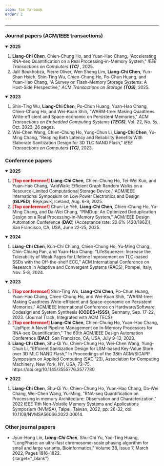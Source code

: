 ```yaml
---
icon: fas fa-book
order: 2
---
```



***

### Journal papers (ACM/IEEE transactions)
<details open>
  <summary><strong>2025</strong></summary>
  <ol>
    <li><b>Liang-Chi Chen</b>, Chien-Chung Ho, and Yuan-Hao Chang, “Accelerating RNA-seq Quantification on a Real Processing-in-Memory System," <i>IEEE Transactions on Computers <b>(TC)</b> </i>, 2025. 
        <a href="https://ieeexplore.ieee.org/abstract/document/10955404" target="_blank"><i class="fa-solid fa-file-pdf fa-xl" style="color: #d32727;"></i></a>
    </li>
    <li>Jalil Boukhobza, Pierre Oliver, Wen Sheng Lim, <b>Liang-Chi Chen</b>, Yun-Shan Hsieh, Shin-Ting Wu, Chien-Chung Ho, Po-Chun Huang, and Yuan-Hao Chang, “A Survey on Flash-Memory Storage Systems: A Host-Side Perspective," <i>ACM Transactions on Storage <b>(TOS)</b></i>, 2025.
      <a href="https://dl.acm.org/doi/abs/10.1145/3723167" target="_blank"><i class="fa-solid fa-file-pdf fa-xl" style="color: #d32727;"></i></a>
    </li>
  </ol>
</details>

<details open>
  <summary><strong>2023</strong></summary>
  <ol>
    <li>Shin-Ting Wu, <b>Liang-Chi Chen</b>, Po-Chun Huang, Yuan-Hao Chang, Chien-Chung Ho, and Wei-Kuan Shih, "WARM-tree: Making Quadtrees Write-efficient and Space-economic on Persistent Memories," <i>ACM Transactions on Embedded Computing Systems <b>(TECS)</b></i>, Vol. 22, No. 5s, Oct. 2023, 26 pages.
      <a href="https://doi.org/10.1145/3608033" target="_blank"><i class="fa-solid fa-file-pdf fa-xl" style="color: #d32727;"></i></a>
    </li>
    <li>Wei-Chen Wang, Chien-Chung Ho, Yung-Chun Li, <b>Liang-Chi Chen</b>, Yu-Ming Chang, "Reaping Both Latency and Reliability Benefits With Elaborate Sanitization Design for 3D TLC NAND Flash," <i>IEEE Transactions on Computers <b>(TC)</b></i>, 2023.
      <a href="https://ieeexplore.ieee.org/document/10113786/" target="_blank"><i class="fa-solid fa-file-pdf fa-xl" style="color: #d32727;"></i></a>
    </li>
  </ol>
</details>


### Conference papers
<details open>
  <summary><strong>2025</strong></summary>
  <ol>
    <li><b><font color="#f00">[Top conference!]</font></b> <b>Liang-Chi Chen</b>, Chien-Chung Ho, Tei-Wei Kuo, and Yuan-Hao Chang, “AridWalk: Efficient Graph Random Walks on a Resource-Limited Computational Storage Device," ACM/IEEE International Symposium on Low Power Electronics and Design (<b>ISLPED</b>), Reykjavik, Iceland, Aug. 6-8, 2025.
      <!-- <a href="http://ieeexplore.ieee.org/abstract/document/10247915/" target="_blank"><i class="fa-solid fa-file-pdf fa-xl" style="color: #d32727;"></i></a> -->
      <a href="https://drive.google.com/file/d/1v73jESazLJCI0EyNty_qxQH0z1Wpqhi0/view?usp=drive_link" target="_blank"><i class="fa-solid fa-file-powerpoint fa-xl" style="color: #e47207;"></i></a>
      <!-- <a href="https://drive.google.com/file/d/1OGtMobOE1xZWm_qes1gTFDT9nAnk1r31/view?usp=drive_link" target="_blank"><i class="fa-solid fa-file-image fa-xl" style="color: #154dac;"></i></a> -->
      <!-- <a href="https://github.com/chi-0828/UpPipe" target="_blank"><i class="fa-brands fa-github fa-xl" style="color: #131415;"></i></a> -->
    </li>
    <li><b><font color="#f00">[Top conference!]</font></b> Chun-Le Yeh, <b>Liang-Chi Chen</b>, Chien-Chung Ho, Yu-Ming Chang, and Da-Wei Chang, “PIMDup: An Optimized Deduplication Design on a Real Processing-in-Memory System," ACM/IEEE Design Automation Conference (<b>DAC</b>) (Acceptance rate: 22.6% (420/1862)), San Francisco, CA, USA, June 22-25, 2025.
      <!-- <a href="http://ieeexplore.ieee.org/abstract/document/10247915/" target="_blank"><i class="fa-solid fa-file-pdf fa-xl" style="color: #d32727;"></i></a> -->
      <a href="https://drive.google.com/file/d/1Jf_BP1C35IZJ7l8iFXcV-Or8CgQNvT7V/view?usp=drive_link" target="_blank"><i class="fa-solid fa-file-powerpoint fa-xl" style="color: #e47207;"></i></a>
      <a href="https://drive.google.com/file/d/13P8nd0FF5BuSrkGdvRTd3N8lbBNC1Yv1/view?usp=drive_link" target="_blank"><i class="fa-solid fa-file-image fa-xl" style="color: #154dac;"></i></a>
      <!-- <a href="https://github.com/chi-0828/UpPipe" target="_blank"><i class="fa-brands fa-github fa-xl" style="color: #131415;"></i></a> -->
    </li>
  </ol>
</details>

<details open>
  <summary><strong>2024</strong></summary>
  <ol>
    <li><b>Liang-Chi Chen</b>, Kun-Chi Chiang, Chien-Chung Ho, Yu-Ming Chang, Chin-Chiang Pan, and Yuan-Hao Chang, “LifeSqueezer: Increase the Tolerability of Weak Pages for Lifetime Improvement on TLC-based SSDs with the Off-the-shelf ECC," ACM International Conference on Research in Adaptive and Convergent Systems (RACS), Pompei, Italy, Nov. 5-8, 2024.
      <a href="#"><i class="fa-solid fa-file-pdf fa-xl" style="color: #d32727;"></i></a>
      <a href="https://drive.google.com/file/d/1_0BeCuYjl1HhHdIRkAOeLEKhQp7Ln9ek/view?usp=sharing" target="_blank"><i class="fa-solid fa-file-powerpoint fa-xl" style="color: #e47207;"></i></a>
    </li>
  </ol>
</details>

<details open>
  <summary><strong>2023</strong></summary>
  <ol>
    <li><b><font color="#f00">[Top conference!]</font></b> Shin-Ting Wu, <b>Liang-Chi Chen</b>, Po-Chun Huang, Yuan-Hao Chang, Chien-Chung Ho, and Wei-Kuan Shih, “WARM-tree: Making Quadtrees Write-efficient and Space-economic on Persistent Memories," ACM/IEEE International Conference on Hardware/Software Codesign and System Synthesis <b>(CODES+ISSS)</b>, Germany, Sep. 17-22, 2023. (Journal Track, Integrated with ACM TECS) 
      <a href="https://doi.org/10.1145/3608033" target="_blank"><i class="fa-solid fa-file-pdf fa-xl" style="color: #d32727;"></i></a>
    </li>
    <li><b><font color="#f00">[Top conference!]</font></b> <b>Liang-Chi Chen</b>, Chien-Chung Ho, Yuan-Hao Chang, "UpPipe: A Novel Pipeline Management on In-Memory Processors for RNA-seq Quantification," The 60th ACM/IEEE Design Automation Conference <b>(DAC)</b>, San Francisco, CA, USA, July 9-13, 2023.
      <a href="http://ieeexplore.ieee.org/abstract/document/10247915/" target="_blank"><i class="fa-solid fa-file-pdf fa-xl" style="color: #d32727;"></i></a>
      <a href="https://drive.google.com/file/d/1XaUErirVkLod5UZwsReGUwLDN2Af026Q/view?usp=drive_link" target="_blank"><i class="fa-solid fa-file-powerpoint fa-xl" style="color: #e47207;"></i></a>
      <a href="https://drive.google.com/file/d/1OGtMobOE1xZWm_qes1gTFDT9nAnk1r31/view?usp=drive_link" target="_blank"><i class="fa-solid fa-file-image fa-xl" style="color: #154dac;"></i></a>
      <a href="https://github.com/chi-0828/UpPipe" target="_blank"><i class="fa-brands fa-github fa-xl" style="color: #131415;"></i></a>
    </li>
    <li><b>Liang-Chi Chen</b>, Shu-Qi Yu, Chien-Chung Ho, Wei-Chen Wang, Yung-Chun Li, "Efficient Sanitization Design for LSM-based Key-Value Store over 3D MLC NAND Flash," In Proceedings of the 38th ACM/SIGAPP Symposium on Applied Computing (SAC '23), Association for Computing Machinery, New York, NY, USA, 72–75. https://doi.org/10.1145/3555776.3577780
      <a href="https://dl.acm.org/doi/abs/10.1145/3555776.3577780" target="_blank"><i class="fa-solid fa-file-pdf fa-xl" style="color: #d32727;"></i></a>
      <a href="https://drive.google.com/file/d/19bH_Trm85HtkHarAajefpxZoKSd5CQV3/view?usp=drive_link" target="_blank"><i class="fa-solid fa-file-powerpoint fa-xl" style="color: #e47207;"></i></a>
      <a href="https://drive.google.com/file/d/1rnKlQvyG6Q5AiBKUgZVQMs12DnCjlJQO/view?usp=drive_link" target="_blank"><i class="fa-solid fa-file-image fa-xl" style="color: #154dac;"></i></a>
    </li>
  </ol>
</details>

<details open>
  <summary><strong>2022</strong></summary>
  <ol>
    <li><b>Liang-Chi Chen</b>, Shu-Qi Yu, Chien-Chung Ho, Yuan-Hao Chang, Da-Wei Chang, Wei-Chen Wang, Yu-Ming, "RNA-seq Quantification on Processing in memory Architecture: Observation and Characterization," 2022 IEEE 11th Non-Volatile Memory Systems and Applications Symposium (NVMSA), Taipei, Taiwan, 2022, pp. 26-32, doi: 10.1109/NVMSA56066.2022.00014.
      <a href="https://ieeexplore.ieee.org/abstract/document/9898625/" target="_blank"><i class="fa-solid fa-file-pdf fa-xl" style="color: #d32727;"></i></a>
      <a href="https://drive.google.com/file/d/1BBApsF9JVOiIAwc3cDyd31qJUWnrnZls/view?usp=drive_link" target="_blank"><i class="fa-solid fa-file-powerpoint fa-xl" style="color: #e47207;"></i></a>
      <a href="https://github.com/chi-0828/RNA-Abundance-Quantification-on-UPMEM" target="_blank"><i class="fa-brands fa-github fa-xl" style="color: #131415;"></i></a>
    </li>
  </ol>
</details>


### Other journal papers
- Jyun-Hong Lin, ***Liang-Chi Chen***, Shu-Chi Yu, Yao-Ting Huang, "LongPhase: an ultra-fast chromosome-scale phasing algorithm for small and large variants, Bioinformatics," Volume 38, Issue 7, March 2022, Pages 1816–1822.   
[<i class="fa-solid fa-file-pdf fa-xl" style="color: #d32727;"></i>](https://doi.org/10.1093/bioinformatics/btac058){:target="_blank"}&nbsp;
